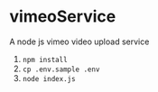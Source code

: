 # vimeoService
A node js vimeo video upload service

1) `npm install`
2) `cp .env.sample .env`
3) `node index.js`
